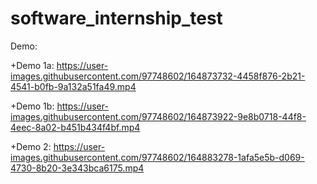 # software_internship_test

Demo:

+Demo 1a: https://user-images.githubusercontent.com/97748602/164873732-4458f876-2b21-4541-b0fb-9a132a51fa49.mp4

+Demo 1b: https://user-images.githubusercontent.com/97748602/164873922-9e8b0718-44f8-4eec-8a02-b451b434f4bf.mp4

+Demo 2: https://user-images.githubusercontent.com/97748602/164883278-1afa5e5b-d069-4730-8b20-3e343bca6175.mp4
